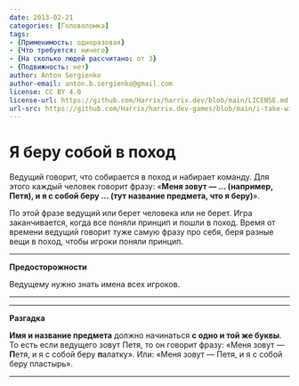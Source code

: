 ```yaml
---
date: 2013-02-21
categories: [Головоломка]
tags:
- {Применимость: одноразовая}
- {Что требуется: ничего}
- {На сколько людей рассчитано: от 3}
- {Подвижность: нет}
author: Anton Sergienko
author-email: anton.b.sergienko@gmail.com
license: CC BY 4.0
license-url: https://github.com/Harrix/harrix.dev/blob/main/LICENSE.md
url-src: https://github.com/Harrix/harrix.dev-games/blob/main/i-take-with-me-on-trip/i-take-with-me-on-trip.md
---
```


# Я беру собой в поход

Ведущий говорит, что собирается в поход и набирает команду. Для этого каждый человек говорит фразу: «**Меня зовут — … (например, Петя), и я с собой беру … (тут название предмета, что я беру)**».

По этой фразе ведущий или берет человека или не берет. Игра заканчивается, когда все поняли принцип и пошли в поход. Время от времени ведущий говорит туже самую фразу про себя, беря разные вещи в поход, чтобы игроки поняли принцип.

---

**Предосторожности** <!-- !warning -->

Ведущему нужно знать имена всех игроков.

---

---

**Разгадка** <!-- !details -->

**Имя и название предмета** должно начинаться **с одно и той же буквы**. То есть если ведущего зовут Петя, то он говорит фразу: «Меня зовут — **П**етя, и я с собой беру **п**алатку». Или: «Меня зовут — Петя, и я с собой беру пластырь».

---
